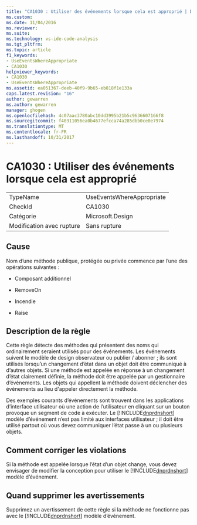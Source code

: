 ```yaml
---
title: "CA1030 : Utiliser des événements lorsque cela est approprié | Documents Microsoft"
ms.custom: 
ms.date: 11/04/2016
ms.reviewer: 
ms.suite: 
ms.technology: vs-ide-code-analysis
ms.tgt_pltfrm: 
ms.topic: article
f1_keywords:
- UseEventsWhereAppropriate
- CA1030
helpviewer_keywords:
- CA1030
- UseEventsWhereAppropriate
ms.assetid: ea051367-deeb-40f9-9b65-eb818f1e133a
caps.latest.revision: "16"
author: gewarren
ms.author: gewarren
manager: ghogen
ms.openlocfilehash: 4c07aac3780abc10dd3995b21b5c9636607166f8
ms.sourcegitcommit: f40311056ea0b4677efcca74a285dbb0ce0e7974
ms.translationtype: MT
ms.contentlocale: fr-FR
ms.lasthandoff: 10/31/2017
---
```

# <a name="ca1030-use-events-where-appropriate"></a>CA1030 : Utiliser des événements lorsque cela est approprié
|||  
|-|-|  
|TypeName|UseEventsWhereAppropriate|  
|CheckId|CA1030|  
|Catégorie|Microsoft.Design|  
|Modification avec rupture|Sans rupture|  
  
## <a name="cause"></a>Cause  
 Nom d’une méthode publique, protégée ou privée commence par l’une des opérations suivantes :  
  
-   Composant additionnel  
  
-   RemoveOn  
  
-   Incendie  
  
-   Raise  
  
## <a name="rule-description"></a>Description de la règle  
 Cette règle détecte des méthodes qui présentent des noms qui ordinairement seraient utilisés pour des événements. Les événements suivent le modèle de design observateur ou publier / abonner ; ils sont utilisés lorsqu’un changement d’état dans un objet doit être communiqué à d’autres objets. Si une méthode est appelée en réponse à un changement d’état clairement définie, la méthode doit être appelée par un gestionnaire d’événements. Les objets qui appellent la méthode doivent déclencher des événements au lieu d'appeler directement la méthode.  
  
 Des exemples courants d’événements sont trouvent dans les applications d’interface utilisateur où une action de l’utilisateur en cliquant sur un bouton provoque un segment de code à exécuter. Le [!INCLUDE[dnprdnshort](../code-quality/includes/dnprdnshort_md.md)] modèle d’événement n’est pas limité aux interfaces utilisateur ; il doit être utilisé partout où vous devez communiquer l’état passe à un ou plusieurs objets.  
  
## <a name="how-to-fix-violations"></a>Comment corriger les violations  
 Si la méthode est appelée lorsque l’état d’un objet change, vous devez envisager de modifier la conception pour utiliser le [!INCLUDE[dnprdnshort](../code-quality/includes/dnprdnshort_md.md)] modèle d’événement.  
  
## <a name="when-to-suppress-warnings"></a>Quand supprimer les avertissements  
 Supprimez un avertissement de cette règle si la méthode ne fonctionne pas avec le [!INCLUDE[dnprdnshort](../code-quality/includes/dnprdnshort_md.md)] modèle d’événement.